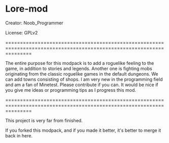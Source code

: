 # Lore-mod
Creator: Noob_Programmer

License: GPLv2

=====================================================================================================================

The entire purpose for this modpack is to add a roguelike feeling to the game, in addition to stories and legends. 
Another one is fighting mobs originating from the classic roguelike games in the default dungeons.
We can add towns consisting of shops. I am very new in the programming field and am a fan of Minetest. Please contribute if you can.
It would be nice if you give me ideas or programming tips as I progress this mod.

=====================================================================================================================


This project is very far from finished.

If you forked this modpack, and if you made it better, it's better to merge it back in here. 
